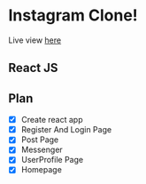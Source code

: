 # Instagram Clone!
Live view [here](https://instagram-clone-guyhguy25.vercel.app/)
## React JS

## Plan

* [x] Create react app
* [x] Register And Login Page
* [x] Post Page
* [x] Messenger
* [x] UserProfile Page
* [x] Homepage
